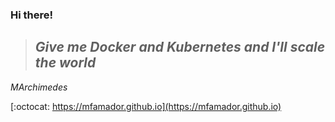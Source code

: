 ### Hi there!

> ## *Give me Docker and Kubernetes and I'll scale the world*
*MArchimedes*

[:octocat: https://mfamador.github.io](https://mfamador.github.io)
